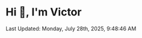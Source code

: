 <h1>Hi 👋, I'm Victor </h1>

<!--RECENT_ACTIVITY:start-->
<!--RECENT_ACTIVITY:end-->

<!--RECENT_ACTIVITY:last_update-->
Last Updated: Monday, July 28th, 2025, 9:48:46 AM
<!--RECENT_ACTIVITY:last_update_end-->
